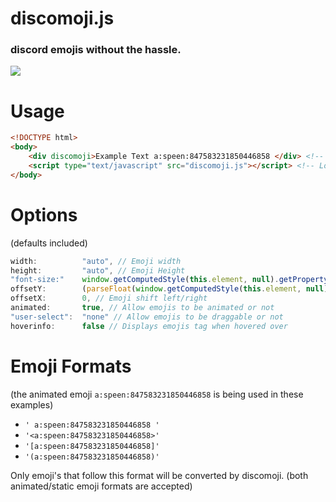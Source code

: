 <!-- # discomoji.js
Discord emojis without the hassle -->

<h1 align="left">
  discomoji.js
</h1>
<h3 align="left">discord emojis without the hassle.</h3>
<img src="https://cdn.discordapp.com/attachments/839576568518672467/859243222399975444/discomoji.gif">

<br>

# Usage
```html
<!DOCTYPE html>
<body>
    <div discomoji>Example Text a:speen:847583231850446858 </div> <!-- discomoji element-->
    <script type="text/javascript" src="discomoji.js"></script> <!-- Load discomoji.js library at the bottom of body -->
</body>
```

# Options
(defaults included)
```js
width:          "auto", // Emoji width
height:         "auto", // Emoji Height
"font-size:"    window.getComputedStyle(this.element, null).getPropertyValue("font-size"), // Emoji max height
offsetY:        (parseFloat(window.getComputedStyle(this.element, null).getPropertyValue("font-size")) / 6) + "px", // Emoji shift up/down
offsetX:        0, // Emoji shift left/right
animated:       true, // Allow emojis to be animated or not
"user-select":  "none" // Allow emojis to be draggable or not
hoverinfo:      false // Displays emojis tag when hovered over
```

# Emoji Formats
(the animated emoji `a:speen:847583231850446858` is being used in these examples)

* `' a:speen:847583231850446858 '`
* `'<a:speen:847583231850446858>'`
* `'[a:speen:847583231850446858]'`
* `'(a:speen:847583231850446858)'`

Only emoji's that follow this format will be converted by discomoji. (both animated/static emoji formats are accepted)